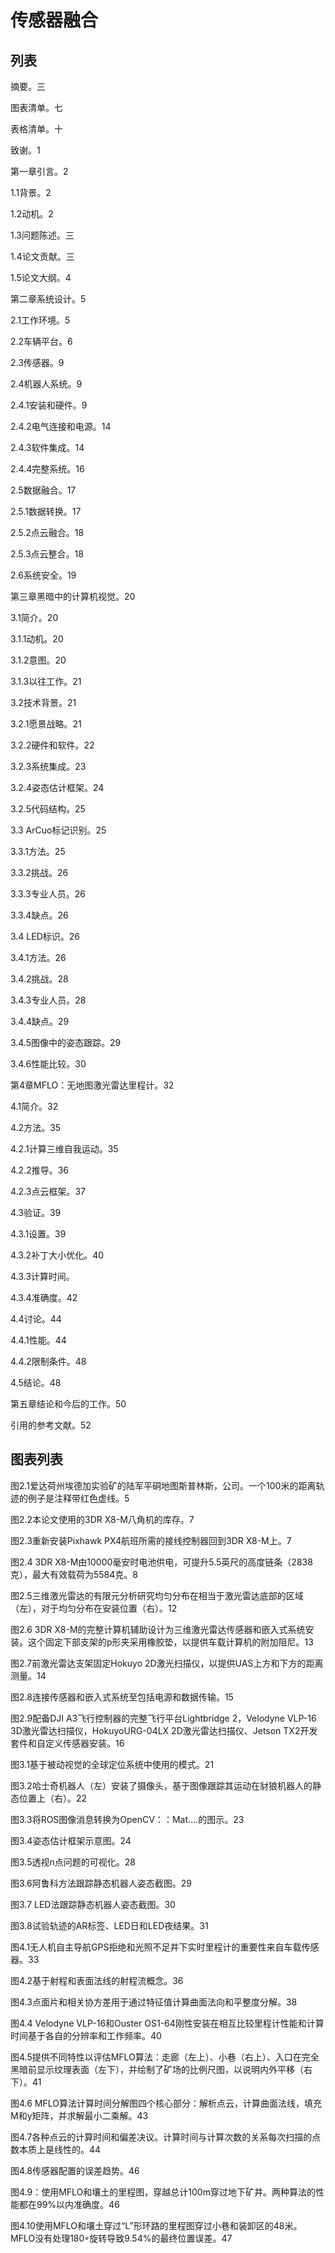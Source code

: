 # 传感器融合

## 列表

摘要。三

图表清单。七

表格清单。十

致谢。1

第一章引言。2

1.1背景。2

1.2动机。2

1.3问题陈述。三

1.4论文贡献。三

1.5论文大纲。4

第二章系统设计。5

2.1工作环境。5

2.2车辆平台。6

2.3传感器。9

2.4机器人系统。9

2.4.1安装和硬件。9

2.4.2电气连接和电源。14

2.4.3软件集成。14

2.4.4完整系统。16

2.5数据融合。17

2.5.1数据转换。17

2.5.2点云融合。18

2.5.3点云整合。18

2.6系统安全。19

第三章黑暗中的计算机视觉。20

3.1简介。20

3.1.1动机。20

3.1.2意图。20

3.1.3以往工作。21

3.2技术背景。21

3.2.1愿景战略。21

3.2.2硬件和软件。22

3.2.3系统集成。23

3.2.4姿态估计框架。24

3.2.5代码结构。25

3.3 ArCuo标记识别。25

3.3.1方法。25

3.3.2挑战。26

3.3.3专业人员。26

3.3.4缺点。26

3.4 LED标识。26

3.4.1方法。26

3.4.2挑战。28

3.4.3专业人员。28

3.4.4缺点。29

3.4.5图像中的姿态跟踪。29

3.4.6性能比较。30

第4章MFLO：无地图激光雷达里程计。32

4.1简介。32

4.2方法。35

4.2.1计算三维自我运动。35

4.2.2推导。36

4.2.3点云框架。37

4.3验证。39

4.3.1设置。39

4.3.2补丁大小优化。40

4.3.3计算时间。

4.3.4准确度。42

4.4讨论。44

4.4.1性能。44

4.4.2限制条件。48

4.5结论。48

第五章结论和今后的工作。50

引用的参考文献。52

## 图表列表

图2.1爱达荷州埃德加实验矿的陆军平硐地图斯普林斯，公司。一个100米的距离轨迹的例子是注释带红色虚线。5

图2.2本论文使用的3DR X8-M八角机的库存。7

图2.3重新安装Pixhawk PX4航班所需的接线控制器回到3DR X8-M上。7

图2.4 3DR X8-M由10000毫安时电池供电，可提升5.5英尺的高度链条（2838克），最大有效载荷为5584克。8

图2.5三维激光雷达的有限元分析研究均匀分布在相当于激光雷达底部的区域（左），对于均匀分布在安装位置（右）。12

图2.6 3DR X8-M的完整计算机辅助设计为三维激光雷达传感器和嵌入式系统安装。这个固定下部支架的p形夹采用橡胶垫，以提供车载计算机的附加阻尼。13

图2.7前激光雷达支架固定Hokuyo 2D激光扫描仪，以提供UAS上方和下方的距离测量。14

图2.8连接传感器和嵌入式系统至包括电源和数据传输。15

图2.9配备DJI A3飞行控制器的完整飞行平台Lightbridge 2，Velodyne VLP-16 3D激光雷达扫描仪，HokuyoURG-04LX 2D激光雷达扫描仪、Jetson TX2开发套件和自定义传感器安装。16

图3.1基于被动视觉的全球定位系统中使用的模式。21

图3.2哈士奇机器人（左）安装了摄像头，基于图像跟踪其运动在豺狼机器人的静态位置上（右）。22

图3.3将ROS图像消息转换为OpenCV：：Mat….的图示。23

图3.4姿态估计框架示意图。24

图3.5透视n点问题的可视化。28

图3.6阿鲁科方法跟踪静态机器人姿态截图。29

图3.7 LED法跟踪静态机器人姿态截图。30

图3.8试验轨迹的AR标签、LED日和LED夜结果。31

图4.1无人机自主导航GPS拒绝和光照不足井下实时里程计的重要性来自车载传感器。33

图4.2基于射程和表面法线的射程流概念。36

图4.3点面片和相关协方差用于通过特征值计算曲面法向和平整度分解。38

图4.4 Velodyne VLP-16和Ouster OS1-64刚性安装在相互比较里程计性能和计算时间基于各自的分辨率和工作频率。40

图4.5提供不同特性以评估MFLO算法：走廊（左上）、小巷（右上）、入口在完全黑暗前显示纹理表面（左下），并绘制了矿场的比例尺图，以说明内外平移（右下）。41

图4.6 MFLO算法计算时间分解图四个核心部分：解析点云，计算曲面法线，填充M和y矩阵，并求解最小二乘解。43

图4.7各种点云的计算时间和偏差决议。计算时间与计算次数的关系每次扫描的点数本质上是线性的。44

图4.8传感器配置的误差趋势。46

图4.9：使用MFLO和壤土的里程图，穿越总计100m穿过地下矿井。两种算法的性能都在99%以内准确度。46



图4.10使用MFLO和壤土穿过“L”形环路的里程图穿过小巷和装卸区的48米。MFLO没有处理180◦旋转导致9.54%的最终位置误差。47
